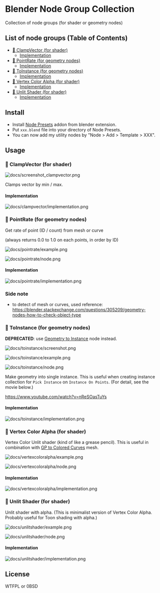 # Blender Node Group Collection

Collection of node groups (for shader or geometry nodes)

## List of node groups (Table of Contents)
- [:pushpin: ClampVector (for shader)](#pushpin-clampvector-for-shader)
  - [Implementation](#implementation)
- [:pushpin: PointRate (for geometry nodes)](#pushpin-pointrate-for-geometry-nodes)
  - [Implementation](#implementation-1)
- [:pushpin: ToInstance (for geometry nodes)](#pushpin-toinstance-for-geometry-nodes)
  - [Implementation](#implementation-2)
- [:pushpin: Vertex Color Alpha (for shader)](#pushpin-vertex-color-alpha-for-shader)
  - [Implementation](#implementation-3)
- [:pushpin: Unlit Shader (for shader)](#pushpin-unlit-shader-for-shader)
  - [Implementation](#implementation-4)

## Install

- Install [Node Presets](https://extensions.blender.org/add-ons/node-presets/) addon from blender extension.
- Put `xxx.blend` file into your directory of Node Presets.
- You can now add my utility nodes by "Node > Add > Template > XXX".

## Usage

### :pushpin: ClampVector (for shader)

![docs/screenshot_clampvector.png](docs/screenshot_clampvector.png)

Clamps vector by min / max.

#### Implementation

![docs/clampvector/implementation.png](docs/clampvector/implementation.png)

### :pushpin: PointRate (for geometry nodes)

Get rate of point (ID / count) from mesh or curve

(always returns 0.0 to 1.0 on each points, in order by ID)

![docs/pointrate/example.png](docs/pointrate/example.png)

![docs/pointrate/node.png](docs/pointrate/node.png)

#### Implementation

![docs/pointrate/implementation.png](docs/pointrate/implementation.png)

### Side note

- to detect of mesh or curves, used reference: https://blender.stackexchange.com/questions/305209/geometry-nodes-how-to-check-object-type

### :pushpin: ToInstance (for geometry nodes)

**DEPRECATED**: use [Geometry to Instance](https://docs.blender.org/manual/en/latest/modeling/geometry_nodes/geometry/geometry_to_instance.html) node instead.

![docs/toinstance/screenshot.png](docs/toinstance/screenshot.png)

![docs/toinstance/example.png](docs/toinstance/example.png)

![docs/toinstance/node.png](docs/toinstance/node.png)

Make geometry into single instance. This is useful when creating instance collection for `Pick Instance` on `Instance On Points`. (For detail, see the movie below.)

https://www.youtube.com/watch?v=nReSOasTuYs

#### Implementation

![docs/toinstance/implementation.png](docs/toinstance/implementation.png)

### :pushpin: Vertex Color Alpha (for shader)

Vertex Color Unlit shader (kind of like a grease pencil). This is useful in combination with [GP to Colored Curves](https://github.com/funatsufumiya/GP_to_colored_curves) mesh.

![docs/vertexcoloralpha/example.png](docs/vertexcoloralpha/example.png)

![docs/vertexcoloralpha/node.png](docs/vertexcoloralpha/node.png)

#### Implementation

![docs/vertexcoloralpha/implementation.png](docs/vertexcoloralpha/implementation.png)

### :pushpin: Unlit Shader (for shader)

Unlit shader with alpha. (This is minimalist version of Vertex Color Alpha. Probably useful for Toon shading with alpha.)

![docs/unlitshader/example.png](docs/unlitshader/example.png)

![docs/unlitshader/node.png](docs/unlitshader/node.png)

#### Implementation

![docs/unlitshader/implementation.png](docs/unlitshader/implementation.png)

## License

WTFPL or 0BSD
